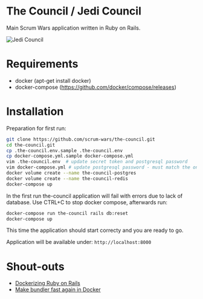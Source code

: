 # The Council / Jedi Council

Main Scrum Wars application written in Ruby on Rails.

![Jedi Council](https://vignette2.wikia.nocookie.net/starwars/images/4/44/Councilrots.jpg/revision/latest?cb=20090915231817)

# Requirements

* docker (apt-get install docker)
* docker-compose (https://github.com/docker/compose/releases)

# Installation

Preparation for first run:
```bash
git clone https://github.com/scrum-wars/the-council.git 
cd the-council.git
cp .the-council.env.sample .the-council.env
cp docker-compose.yml.sample docker-compose.yml
vim .the-council.env  # update secret token and postgresql password
vim docker-compose.yml # update postgresql password - must match the one set above
docker volume create --name the-council-postgres
docker volume create --name the-council-redis
docker-compose up
```

In the first run the-council application will fail with errors due to lack of database. 
Use CTRL+C to stop docker compose, afterwards run:
```bash
docker-compose run the-council rails db:reset
docker-compose up
```

This time the application should start correcty and you are ready to go.

Application will be available under: `http://localhost:8000`

# Shout-outs

* [Dockerizing Ruby on Rails](https://semaphoreci.com/community/tutorials/dockerizing-a-ruby-on-rails-application)
* [Make bundler fast again in Docker](http://bradgessler.com/articles/docker-bundler/)
